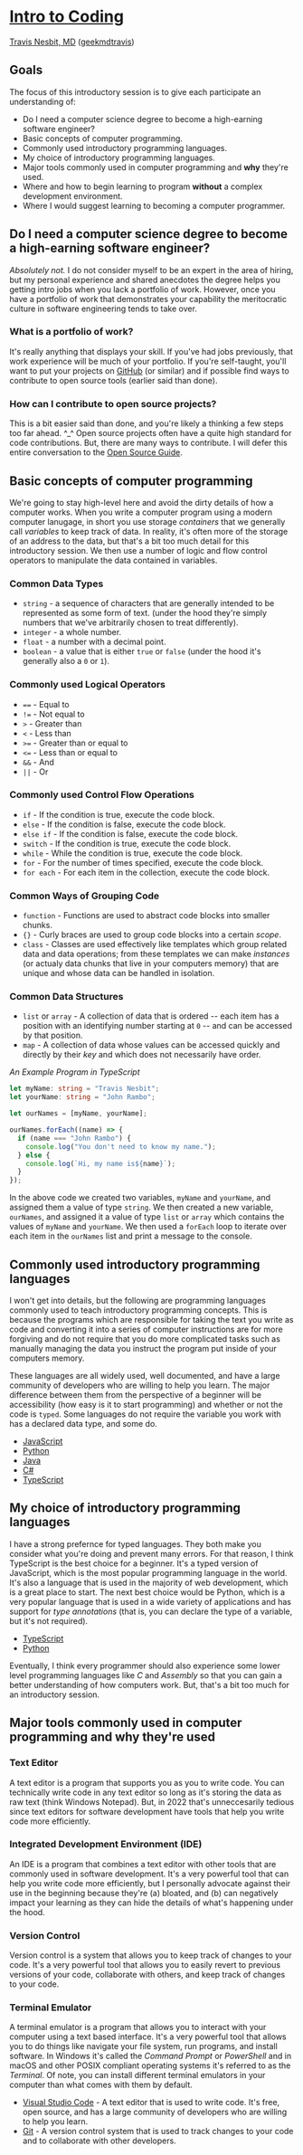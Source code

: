 # [Intro to Coding](https://github.com/geekmdtravis/intro-to-coding)

[Travis Nesbit, MD](https://www.linkedin.com/in/travis-nesbit-md-953b70a4/) ([geekmdtravis](https://github.com/geekmdtravis/))

## Goals

The focus of this introductory session is to give each participate an understanding of:

- Do I need a computer science degree to become a high-earning software engineer?
- Basic concepts of computer programming.
- Commonly used introductory programming languages.
- My choice of introductory programming languages.
- Major tools commonly used in computer programming and **why** they're used.
- Where and how to begin learning to program **without** a complex development environment.
- Where I would suggest learning to becoming a computer programmer.

## Do I need a computer science degree to become a high-earning software engineer?

_Absolutely not._ I do not consider myself to be an expert in the area of hiring, but my personal experience and shared anecdotes the degree helps you getting intro jobs when you lack a portfolio of work. However, once you have a portfolio of work that demonstrates your capability the meritocratic culture in software engineering tends to take over.

### What is a portfolio of work?

It's really anything that displays your skill. If you've had jobs previously, that work experience will be much of your portfolio. If you're self-taught, you'll want to put your projects on [GitHub](https://github.com) (or similar) and if possible find ways to contribute to open source tools (earlier said than done).

### How can I contribute to open source projects?

This is a bit easier said than done, and you're likely a thinking a few steps too far ahead. ^\_^ Open source projects often have a quite high standard for code contributions. But, there are many ways to contribute. I will defer this entire conversation to the [Open Source Guide](https://opensource.guide/how-to-contribute/).

## Basic concepts of computer programming

We're going to stay high-level here and avoid the dirty details of how a computer works. When you write a computer program using a modern computer lanugage, in short you use storage _containers_ that we generally call _variables_ to keep track of data. In reality, it's often more of the storage of an address to the data, but that's a bit too much detail for this introductory session. We then use a number of logic and flow control operators to manipulate the data contained in variables.

### Common Data Types

- `string` - a sequence of characters that are generally intended to be represented as some form of text. (under the hood they're simply numbers that we've arbitrarily chosen to treat differently).
- `integer` - a whole number.
- `float` - a number with a decimal point.
- `boolean` - a value that is either `true` or `false` (under the hood it's generally also a `0` or `1`).

### Commonly used Logical Operators

- `==` - Equal to
- `!=` - Not equal to
- `>` - Greater than
- `<` - Less than
- `>=` - Greater than or equal to
- `<=` - Less than or equal to
- `&&` - And
- `||` - Or

### Commonly used Control Flow Operations

- `if` - If the condition is true, execute the code block.
- `else` - If the condition is false, execute the code block.
- `else if` - If the condition is false, execute the code block.
- `switch` - If the condition is true, execute the code block.
- `while` - While the condition is true, execute the code block.
- `for` - For the number of times specified, execute the code block.
- `for each` - For each item in the collection, execute the code block.

### Common Ways of Grouping Code

- `function` - Functions are used to abstract code blocks into smaller chunks.
- `{}` - Curly braces are used to group code blocks into a certain _scope_.
- `class` - Classes are used effectively like templates which group related data and data operations; from these templates we can make _instances_ (or actualy data chunks that live in your computers memory) that are unique and whose data can be handled in isolation.

### Common Data Structures

- `list` or `array` - A collection of data that is ordered -- each item has a position with an identifying number starting at `0` -- and can be accessed by that position.
- `map` - A collection of data whose values can be accessed quickly and directly by their _key_ and which does not necessarily have order.

_An Example Program in TypeScript_

```typescript
let myName: string = "Travis Nesbit";
let yourName: string = "John Rambo";

let ourNames = [myName, yourName];

ourNames.forEach((name) => {
  if (name === "John Rambo") {
    console.log("You don't need to know my name.");
  } else {
    console.log(`Hi, my name is${name}`);
  }
});
```

In the above code we created two variables, `myName` and `yourName`, and assigned them a value of type `string`. We then created a new variable, `ourNames`, and assigned it a value of type `list` or `array` which contains the values of `myName` and `yourName`. We then used a `forEach` loop to iterate over each item in the `ourNames` list and print a message to the console.

## Commonly used introductory programming languages

I won't get into details, but the following are programming languages commonly used to teach introductory programming concepts. This is because the programs which are responsible for taking the text you write as code and converting it into a series of computer instructions are for more forgiving and do not require that you do more complicated tasks such as manually managing the data you instruct the program put inside of your computers memory.

These languages are all widely used, well documented, and have a large community of developers who are willing to help you learn. The major difference between them from the perspective of a beginner will be accessibility (how easy is it to start programming) and whether or not the code is `typed`. Some languages do not require the variable you work with has a declared data type, and some do.

- [JavaScript](https://www.javascript.com/)
- [Python](https://www.python.org/)
- [Java](https://www.java.com/en/)
- [C#](https://docs.microsoft.com/en-us/dotnet/csharp/)
- [TypeScript](https://www.typescriptlang.org/)

## My choice of introductory programming languages

I have a strong prefernce for typed languages. They both make you consider what you're doing and prevent many errors. For that reason, I think TypeScript is the best choice for a beginner. It's a typed version of JavaScript, which is the most popular programming language in the world. It's also a language that is used in the majority of web development, which is a great place to start. The next best choice would be Python, which is a very popular language that is used in a wide variety of applications and has support for _type annotations_ (that is, you can declare the type of a variable, but it's not required).

- [TypeScript](https://www.typescriptlang.org)
- [Python](https://www.python.org/)

Eventually, I think every programmer should also experience some lower level programming languages like _C_ and _Assembly_ so that you can gain a better understanding of how computers work. But, that's a bit too much for an introductory session.

## Major tools commonly used in computer programming and why they're used

### Text Editor

A text editor is a program that supports you as you to write code. You can technically write code in any text editor so long as it's storing the data as raw text (think Windows Notepad). But, in 2022 that's unneccesarily tedious since text editors for software development have tools that help you write code more efficiently.

### Integrated Development Environment (IDE)

An IDE is a program that combines a text editor with other tools that are commonly used in software development. It's a very powerful tool that can help you write code more efficiently, but I personally advocate against their use in the beginning because they're (a) bloated, and (b) can negatively impact your learning as they can hide the details of what's happening under the hood.

### Version Control

Version control is a system that allows you to keep track of changes to your code. It's a very powerful tool that allows you to easily revert to previous versions of your code, collaborate with others, and keep track of changes to your code.

### Terminal Emulator

A terminal emulator is a program that allows you to interact with your computer using a text based interface. It's a very powerful tool that allows you to do things like navigate your file system, run programs, and install software. In Windows it's called the _Command Prompt_ or _PowerShell_ and in macOS and other POSIX compliant operating systems it's referred to as the _Terminal_. Of note, you can install different terminal emulators in your computer than what comes with them by default.

- [Visual Studio Code](https://code.visualstudio.com/) - A text editor that is used to write code. It's free, open source, and has a large community of developers who are willing to help you learn.
- [Git](https://git-scm.com/) - A version control system that is used to track changes to your code and to collaborate with other developers.
